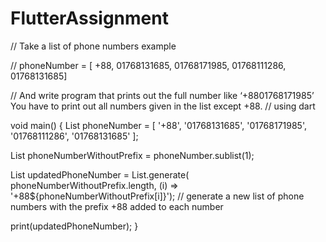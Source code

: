 # FlutterAssignment

// Take a list of phone numbers example

// phoneNumber = [ +88, 01768131685, 01768171985, 01768111286, 01768131685]

// And write program that prints out the full number like ‘+8801768171985’ You have to print out all numbers given in the list except +88.
// using dart

void main() {
  List phoneNumber = [
    '+88',
    '01768131685',
    '01768171985',
    '01768111286',
    '01768131685'
  ];

  List phoneNumberWithoutPrefix = phoneNumber.sublist(1);

  List<String> updatedPhoneNumber = List.generate(
      phoneNumberWithoutPrefix.length,
      (i) =>
          '+88${phoneNumberWithoutPrefix[i]}'); // generate a new list of phone numbers with the prefix +88 added to each number

  print(updatedPhoneNumber);
}

